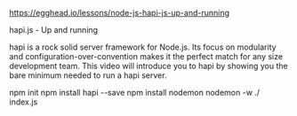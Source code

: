 https://egghead.io/lessons/node-js-hapi-js-up-and-running

hapi.js - Up and running

hapi is a rock solid server framework for Node.js. Its focus on modularity and configuration-over-convention makes it the perfect match for any size development team. This video will introduce you to hapi by showing you the bare minimum needed to run a hapi server.


npm init
npm install hapi --save
npm install nodemon
nodemon -w ./ index.js
